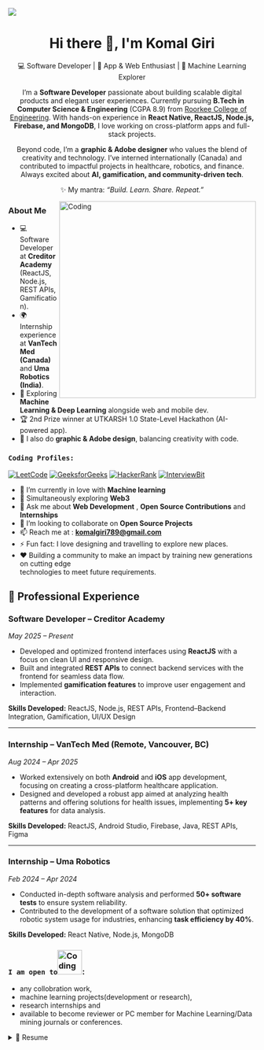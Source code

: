 <!--![download](https://github.com/akankushjnvku/akankushjnvku/assets/118672077/228e7ee4-0894-4005-a09c-de260eb97408)-->
![](https://user-images.githubusercontent.com/95478989/198955082-6e78ebb5-e1e4-49f9-8d32-6e5af3984dcd.gif)


<!-- ![linke3 mackph](https://user-images.githubusercontent.com/71630336/167281758-e4f57b2b-4877-4fea-9706-48099f96b94c.png) -->


<h1 align="center">Hi there 👋, I'm Komal Giri</h1>
<p align="center">
💻 Software Developer | 📱 App & Web Enthusiast | 🌱 Machine Learning Explorer  
</p>

<p align="center">
I’m a <b>Software Developer</b> passionate about building scalable digital products and elegant user experiences.  
Currently pursuing <b>B.Tech in Computer Science & Engineering</b> (CGPA 8.9) from <a href="https://www.rceroorkee.in/">Roorkee College of Engineering</a>.  
With hands-on experience in <b>React Native, ReactJS, Node.js, Firebase, and MongoDB</b>, I love working on cross-platform apps and full-stack projects.  
</p>

<p align="center">
Beyond code, I’m a <b>graphic & Adobe designer</b> who values the blend of creativity and technology.  
I’ve interned internationally (Canada) and contributed to impactful projects in healthcare, robotics, and finance.  
Always excited about <b>AI, gamification, and community-driven tech</b>.  
</p>

<p align="center">
✨ My mantra: <i>“Build. Learn. Share. Repeat.”</i>  
</p>

<img align="right" alt="Coding" width="400" src="https://cdn.dribbble.com/users/2646423/screenshots/5507196/computer.gif">

### About Me  
- 💻 Software Developer at **Creditor Academy** (ReactJS, Node.js, REST APIs, Gamification).  
- 🌍 Internship experience at **VanTech Med (Canada)** and **Uma Robotics (India)**.  
- 🌱 Exploring **Machine Learning & Deep Learning** alongside web and mobile dev.  
- 🏆 2nd Prize winner at UTKARSH 1.0 State-Level Hackathon (AI-powered app).  
- 🎨 I also do **graphic & Adobe design**, balancing creativity with code.  

### `Coding Profiles:`
[![LeetCode](https://img.shields.io/badge/-LeetCode-orange?style=flat&amp;labelColor=black&amp;logo=leetcode&amp;logoColor=orange)](https://leetcode.com/KomalGiri789/)
[![GeeksforGeeks](https://img.shields.io/badge/-GeeksforGeeks-darkgreen?style=flat&amp;labelColor=white&amp;logo=geeksforgeeks&amp;logoColor=darkgreen)](https://auth.geeksforgeeks.org/user/komalgij2a2)
[![HackerRank](https://img.shields.io/badge/-HackerRank-green?style=flat&amp;labelColor=white&amp;logo=hackerrank&amp;logoColor=green)](https://www.hackerrank.com/komalgiri789?hr_r=1)
[![InterviewBit](https://img.shields.io/badge/-InterviewBit-blue?style=flat&amp;labelColor=white&amp;logo=interviewbit&amp;logoColor=blue)](https://www.interviewbit.com/profile/komal-giri)
<!--[![work@tech](https://img.shields.io/badge/-work@tech-blue?style=flat&amp;labelColor=white&amp;logo=work@tech&amp;logoColor=blue)](https://workat.tech/profile)
[![binarysearch](https://img.shields.io/badge/-binarysearch-darkblue?style=flat&amp;labelColor=white&amp;logo=binarysearch&amp;logoColor=darkblue)](https://binarysearch.com)-->
<!--[![HackerEarth](https://img.shields.io/badge/-HackerEarth-650458?style=flat&amp;labelColor=white&amp;logo=hackerearth&amp;logoColor=650458)](https://www.hackerearth.com)-->
<!--[![CodingNinjas](https://img.shields.io/badge/-CodingNinjas-orange?style=flat&amp;labelColor=white&amp;logo=codingninjas&amp;logoColor=orange)](https://www.codingninjas.com)
[![Connect on StackOverflow](https://img.shields.io/badge/-StackOverflow-FE7A16?style=flat&amp;labelColor=white&amp;logo=StackOverflow&amp;logoColor=FE7A16)](https://stackoverflow.com)
[![Kaggle](https://img.shields.io/badge/-Kaggle-blue?style=flat&amp;labelColor=white&amp;logo=kaggle&amp;logoColor=blue)](https://www.kaggle.com)-->

- 🌱 I’m currently in love with <b>Machine learning</b>
- 🔭 Simultaneously exploring <b>Web3</b>
- 💬 Ask me about **Web Development** , **Open Source Contributions** and **Internships**
- 👯 I’m looking to collaborate on **Open Source Projects**
- 📫 Reach me at : **komalgiri789@gmail.com** 
- ⚡ Fun fact: I love designing and travelling to explore new places.
- ❤️ Building a community to make an impact by training new generations on cutting edge \
technologies to meet future requirements.</br>


## 💼 Professional Experience

### **Software Developer** – Creditor Academy  
*May 2025 – Present*  
- Developed and optimized frontend interfaces using **ReactJS** with a focus on clean UI and responsive design.  
- Built and integrated **REST APIs** to connect backend services with the frontend for seamless data flow.  
- Implemented **gamification features** to improve user engagement and interaction.  

**Skills Developed:** ReactJS, Node.js, REST APIs, Frontend–Backend Integration, Gamification, UI/UX Design  

---

### **Internship** – VanTech Med (Remote, Vancouver, BC)  
*Aug 2024 – Apr 2025*  
- Worked extensively on both **Android** and **iOS** app development, focusing on creating a cross-platform healthcare application.  
- Designed and developed a robust app aimed at analyzing health patterns and offering solutions for health issues, implementing **5+ key features** for data analysis.  

**Skills Developed:** ReactJS, Android Studio, Firebase, Java, REST APIs, Figma  

---

### **Internship** – Uma Robotics  
*Feb 2024 – Apr 2024*  
- Conducted in-depth software analysis and performed **50+ software tests** to ensure system reliability.  
- Contributed to the development of a software solution that optimized robotic system usage for industries, enhancing **task efficiency by 40%**.  

**Skills Developed:** React Native, Node.js, MongoDB


 ### `I am open to`<img  alt="Coding" width="50" src="https://user-images.githubusercontent.com/71630336/167283483-1b2b2630-f02a-487b-823a-839d3739452a.gif">:


- any collobration work,
- machine learning projects(development or research),
- research internships and
- available to become reviewer or PC member for Machine Learning/Data mining journals or conferences.

<details>
   <summary>📃 Resume</summary>

 ## Education
 - 📍 **Uttarakhand Technical University**-----------------------**< 2021-2025 >**\
 📖**Bachelor's of technology-< Computer Science and Engineering >**
 
 - 📍 **Kendriya vidhayala Phulera, Jaipur**------------------**< 2019-2021 >**\
   📖**Senior Secondary Schooling-< Intermediate Science >**
 
 - 📍 **Raceme Public School, Jaipur**------------------**< 2017-2019 >**\
   📖**Secondary Schooling**
 


  
## Featured Projects 🚀  

**[Mentora](https://github.com/Komalgiri)** – Mental well-being & productivity app  
- Includes Mentor Support, Self-Care Resources, Mood Tracker & Chatbot.  
- *Stack:* React Native, ReactJS, Firebase, Netlify  

**[Stock Monitoring Platform](https://github.com/Komalgiri/Stock-Monitoring-Platform)** – Track stock prices in real-time  
- Dashboard with live updates for 100+ stocks & secure authentication.  
- *Stack:* Python, TypeScript, HTML, CSS  

**[Kid-Amy](https://github.com/Komalgiri/eLearning-KID-AMY)** – E-learning platform  
- User-friendly site offering skill-enhancement courses.  
- *Stack:* HTML, CSS, JavaScript  

## 🎓 Tools & Technologies

### **Programming Languages**
| C++ | Python | Java | DSA |
| --- | --- | --- | --- |
| <img src="https://cdn.svgporn.com/logos/c-plusplus.svg" width="50"> | <img src="https://cdn.svgporn.com/logos/python.svg" width="50"> | <img src="https://cdn.svgporn.com/logos/java.svg" width="50"> | <img src="https://upload.wikimedia.org/wikipedia/commons/3/31/NumPy_logo_2020.svg" width="50"> |

### **Libraries / Frameworks**
| React JS | React Native | Node JS | Django | NumPy | Jupyter Notebook |
| --- | --- | --- | --- | --- | --- |
| <img src="https://cdn.svgporn.com/logos/react.svg" width="50"> | <img src="https://cdn.svgporn.com/logos/react.svg" width="50"> | <img src="https://cdn.svgporn.com/logos/nodejs.svg" width="50"> | <img src="https://cdn.svgporn.com/logos/django.svg" width="50"> | <img src="https://upload.wikimedia.org/wikipedia/commons/3/31/NumPy_logo_2020.svg" width="50"> | <img src="https://cdn.worldvectorlogo.com/logos/jupyter.svg" width="50"> |

### **Tools / Platforms**
| Figma | Canva | Jira | Firebase| UI/UX |
| --- | --- | --- | --- | --- |
| <img src="https://cdn.svgporn.com/logos/figma.svg" width="50"> | <img src="https://cdn.svgporn.com/logos/canva.svg" width="50"> | <img src="https://cdn.svgporn.com/logos/jira.svg" width="50"> | <img src="https://cdn.worldvectorlogo.com/logos/microsoft-office-2019.svg" width="50"> | <img src="https://upload.wikimedia.org/wikipedia/commons/1/1f/User_interface_design_icon.svg" width="50"> |

### **Databases**
| SQL | PostgreSQL | MongoDB |
| --- | --- | --- |
| <img src="https://cdn.svgporn.com/logos/mysql.svg" width="50"> | <img src="https://cdn.svgporn.com/logos/postgresql.svg" width="50"> | <img src="https://cdn.svgporn.com/logos/mongodb.svg" width="50"> |

### **Soft Skills**
- Problem-solving  
- Communication  
- Team Collaboration  
- Adaptability



   ### `Connect with me` <img src="https://github.com/TheDudeThatCode/TheDudeThatCode/blob/master/Assets/Handshake.gif" height="32px">:

<p align = "center">

[<img src="https://img.shields.io/badge/Kaggle-20BEFF?style=for-the-badge&logo=Kaggle&logoColor=white" />](https://www.kaggle.com/akankushjnvku/account)
[<img src ="https://img.shields.io/badge/website-%23.svg?&style=for-the-badge&logo=www&logoColor=white%22&color=black">](https://github.com/akankushjnvku)
[<img src="https://img.shields.io/badge/Twitter-1DA1F2?style=for-the-badge&logo=twitter&logoColor=white" />](https://twitter.com) 
[<img src="https://img.shields.io/badge/linkedin-%230077B5.svg?&style=for-the-badge&logo=linkedin&logoColor=white" />](https://www.linkedin.com/in/ankush-kumar-06b22b191/)
[<img src="https://img.shields.io/badge/medium-%2312100E.svg?&style=for-the-badge&logo=medium&logoColor=white&color=black" />](https://medium.com/@ak.ankush2000)
[<img src="https://img.shields.io/badge/Instagram-E4405F?style=for-the-badge&logo=instagram&logoColor=white" />](https://instagram.com/akankushjnvku)


<img align="center" src="https://github-readme-streak-stats.herokuapp.com/?user=Komalgiri" alt="Komal's github stats" /></a> | <a href="https://github.com/anuraghazra/github-readme-stats"><img align="center" src="https://github-readme-stats.vercel.app/api?username=Komalgiri&show_icons=true&theme=white" alt="Komal's github stats" /></a><br>
![](https://github-readme-stats.vercel.app/api/top-langs/?username=Komalgiri&theme=black&hide_border=false&include_all_commits=false&count_private=false&layout=compact)
[![Readme Quotes](https://quotes-github-readme.vercel.app/api?type=horizontal)](https://github.com/piyushsuthar/github-readme-quotes)



-->
